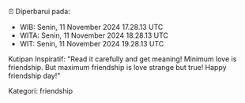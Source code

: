 ⏰ Diperbarui pada:
- WIB: Senin, 11 November 2024 17.28.13 UTC
- WITA: Senin, 11 November 2024 18.28.13 UTC
- WIT: Senin, 11 November 2024 19.28.13 UTC

Kutipan Inspiratif:
"Read it carefully and get meaning! Minimum love is friendship. But maximum friendship is love strange but true! Happy friendship day!"


Kategori: friendship

